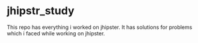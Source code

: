 # jhipstr_study
This repo has everything i worked on jhipster. It has solutions for problems which i faced while working on jhipster.

